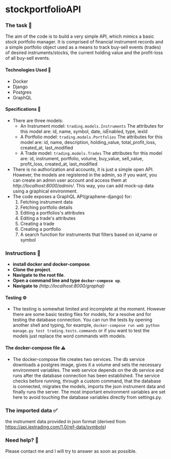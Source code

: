 # stockportfolioAPI


### The task 🧩

The aim of the code is to build a very simple API, which mimics a basic stock portfolio manager. It is comprised of
financial instrument records and a simple portfolio object used as a means to track buy-sell events (trades) of desired
instruments/stocks, the current holding value and the profit-loss of all buy-sell events.

#### Technologies Used 🧱

* Docker
* Django
* Postgres
* GraphQL

#### Specifications 📘
* There are three models:
  * An Instrument model: `trading.models.Instruments`
    The attributes for this model are: id, name, symbol, date, isEnabled, type, iexId
  * A Portfolio model: `trading.models.Portfolios`
    The attributes for this model are: id, name, description, holding_value, total_profit_loss, created_at, last_modified
  * A Trade model: `trading.models.Trades`
    The attributes for this model are: id, instrument, portfolio, volume, buy_value, sell_value, profit_loss, created_at, last_modified
* There is no authorization and accounts, it is just a simple open API. However, the models are registered in the admin,
so if you want, you can create an admin user account and access them at *http://localhost:8000/admin/*. This way, you can add mock-up data using a graphical environment.
* The code exposes a GraphQL API(graphene-django) for:
  1. Fetching instrument data
  2. Fetching portfolio details
  3. Editing a portfolios's attributes
  4. Editing a trade's attributes
  5. Creating a trade
  6. Creating a portfolio
  7. A search function for instruments that filters based on id,name or symbol


### Instructions :scroll:

- **install docker and docker-compose**.
- **Clone the project**.
- **Navigate to the root file**. 
- **Open a command line and type `docker-compose up`**. 
- **Navigate to** _(http://localhost:8000/graphql)_

#### Testing ⚙️
- The testing is somewhat limited and incomplete at the moment. However there are some basic testing files for models, for a resolve and for  testing the database connection. You can run the tests by opening another shell and typing, for example, `docker-compose run web python manage.py test trading.tests.commands` or if you want to test the models just replace the word commands with models.

#### The docker-compose file ⚠️
- The docker-compose file creates two services. The db service downloads a postgres image, gives it a volume and sets the necessary environment variables. The web service depends on the db service and runs after the database connection has been established. The service checks before running, through a custom command, that the database is connected, migrates the models, imports the json instrument data and finally runs the server. The most important environment variables are set here to avoid touching the database variables directly from settings.py.

### The imported data ✅

the instrument data provided in json format (derived from https://api.iextrading.com/1.0/ref-data/symbols)

### Need help? 🤯

Please contact me and I will try to answer as soon as possible. 

